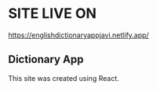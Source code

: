 # SITE LIVE ON

https://englishdictionaryappjavi.netlify.app/

## Dictionary App

This site was created using React.

